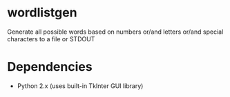 wordlistgen
===========

Generate all possible words based on numbers or/and letters or/and special characters to a file or STDOUT

Dependencies
===========
* Python 2.x (uses built-in TkInter GUI library)
